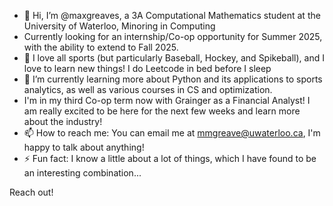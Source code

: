 - 👋 Hi, I’m @maxgreaves, a 3A Computational Mathematics student at the University of Waterloo, Minoring in Computing
- Currently looking for an internship/Co-op opportunity for Summer 2025, with the ability to extend to Fall 2025.
- 👀 I love all sports (but particularly Baseball, Hockey, and Spikeball), and I love to learn new things! I do Leetcode in bed before I sleep
- 🌱 I’m currently learning more about Python and its applications to sports analytics, as well as various courses in CS and optimization.
- I'm in my third Co-op term now with Grainger as a Financial Analyst! I am really excited to be here for the next few weeks and learn more about the industry!
- 📫 How to reach me: You can email me at mmgreave@uwaterloo.ca, I'm happy to talk about anything!
- ⚡ Fun fact: I know a little about a lot of things, which I have found to be an interesting combination...

Reach out!
